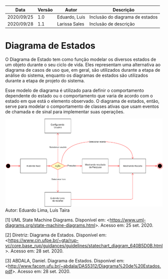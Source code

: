 | Data |Versão| Autor | Descrição |
| ---- | ---- | ----- | --------- |
| 2020/09/25 | 1.0 | Eduardo, Luis | Inclusão do diagrama de estados |
| 2020/09/28 | 1.1 | Larissa Sales | Inclusão de descrição |

# Diagrama de Estados

O Diagrama de Estado tem como função modelar os diversos estados de um objeto durante o seu ciclo de vida. Eles representam uma alternativa ao diagrama de casos de uso que, em geral, são utilizados durante a etapa de análise do sistema, enquanto os diagramas de estados são utilizados durante a etapa de projeto do sistema.  

Esse modelo de diagrama é utilizado para definir o comportamento dependente do estado ou o comportamento que varia de acordo com o estado em que está o elemento observado. O diagrama de estados, então, serve para modelar o comportamento de classes ativas que usam eventos de chamada e de sinal para implementar suas operações.

![](../assets/04-modelagem/20200925-luis-eduardo-estados.png)
Autor: Eduardo Lima, Luís Taira

[1] UML State Machine Diagrams. Disponível em: <<https://www.uml-diagrams.org/state-machine-diagrams.html>>. Acesso em: 25 set. 2020.

[2] Diretriz: Diagrama de Estados. Disponível em: <<https://www.cin.ufpe.br/~gta/rup-vc/core.base_rup/guidances/guidelines/statechart_diagram_640B5D0B.html>>. Acesso em: 28 set. 2020.

[3] ABDALA, Daniel. Diagrama de Estados. Disponível em: <<http://www.facom.ufu.br/~abdala/DAS5312/Diagrama%20de%20Estados.pdf>>. Acesso em: 28 set. 2020.